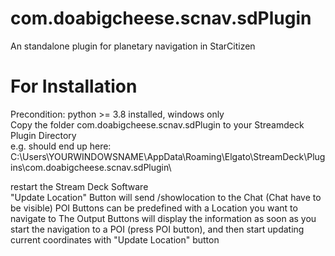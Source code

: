 # com.doabigcheese.scnav.sdPlugin
An standalone plugin for planetary navigation in StarCitizen

# For Installation
Precondition: python >= 3.8 installed, windows only \
Copy the folder com.doabigcheese.scnav.sdPlugin to your Streamdeck Plugin Directory \
e.g. should end up here: C:\Users\YOURWINDOWSNAME\AppData\Roaming\Elgato\StreamDeck\Plugins\com.doabigcheese.scnav.sdPlugin\

restart the Stream Deck Software \
"Update Location" Button will send /showlocation to the Chat (Chat have to be visible)
POI Buttons can be predefined with a Location you want to navigate to
The Output Buttons will display the information as soon as you start the navigation to a POI (press POI button), and then start updating current coordinates with "Update Location" button
